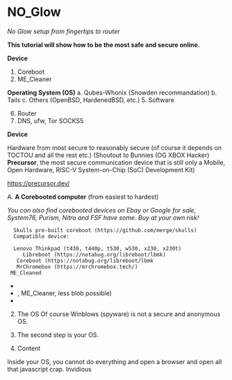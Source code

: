 # NO_Glow
   *No Glow setup from fingertips to router*

**This tutorial will show how to be the most safe and secure online.**  

**Device**
1. Coreboot
2. ME_Cleaner

**Operating System (OS)**
   a. Qubes-Whonix (Snowden recommandation)
   b. Tails
   c. Others (OpenBSD, HardenedBSD, etc.)
5. Software

6. Router
7. DNS, ufw, Tor SOCKS5


**Device**
   
Hardware from most secure to reasonably secure (of course it depends on TOCTOU and all the rest etc.)
(Shoutout to Bunnies (OG XBOX Hacker) **Precursor**, the most secure communication device that is still only a Mobile, Open Hardware, RISC-V System-on-Chip (SoC) Development Kit)

https://precursor.dev/

A. **A Corebooted computer** (from easiest to hardest)
   
   *You can also find corebooted devices on Ebay or Google for sale, System76, Purism, Nitro and FSF have some. Buy at your own risk!*
   
      Skulls pre-built coreboot (https://github.com/merge/skulls)
      Compatible device:
   
      Lenovo Thinkpad (t430, t440p, t530, w530, x230, x230t)
         Libreboot (https://notabug.org/libreboot/lbmk)
       Coreboot (https://notabug.org/libreboot/lbmk
       MrChromebox (https://mrchromebox.tech/)
     ME_Cleaned
       
   
   -
   - , ME_Cleaner, less blob possible)
   -

2. The OS
   Of course Winblows (spyware) is not a secure and anonymous OS.
   
4. The second step is your OS.



5. Content

Inside your OS, you cannot do everything and open a browser and open all that javascript crap. 
Invidious
